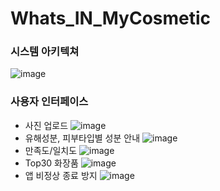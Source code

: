 # Whats_IN_MyCosmetic

### 시스템 아키텍쳐
![image](https://user-images.githubusercontent.com/43459698/147867621-6c968838-2967-43cb-a0e7-4818f52cb0d0.png)

### 사용자 인터페이스
- 사진 업로드
![image](https://user-images.githubusercontent.com/43459698/147867630-0c5ce7a7-1d5f-42a6-a8cb-1531865bbfcb.png)
- 유해성분, 피부타입별 성분 안내
![image](https://user-images.githubusercontent.com/43459698/147867637-85f98b4a-a091-4b26-b87a-87d617525784.png)
- 만족도/일치도
![image](https://user-images.githubusercontent.com/43459698/147867667-46e4011c-1857-4658-b561-2c0218ca2837.png)
- Top30 화장품
![image](https://user-images.githubusercontent.com/43459698/147867677-d66b2f8e-f094-4e04-99e8-e5e6d6cc6d62.png)
- 앱 비정상 종료 방지
![image](https://user-images.githubusercontent.com/43459698/147867685-63a87c91-64c0-4de5-b5c0-f3753411d9c3.png)
